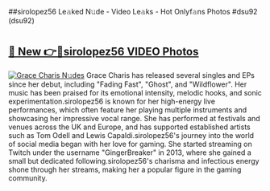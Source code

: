 ##sirolopez56 Le𝚊ked N𝚞de - Video Le𝚊ks - Hot Onlyf𝚊ns Photos #dsu92 (dsu92)

# <h2><a href="https://mediaupload.pro?title=sirolopez56&ref=9FEB">🔗 New 👉🔴sirolopez56 VIDEO Photos</a></h2>

[![Grace Charis N𝚞des](https://i.imgur.com/rIISA9y.gif)](https://mediaupload.pro?title=sirolopez56&ref=9FEB)
Grace Charis has released several singles and EPs since her debut, including "Fading Fast", "Ghost", and "Wildflower". Her music has been praised for its emotional intensity, melodic hooks, and sonic experimentation.sirolopez56 is known for her high-energy live performances, which often feature her playing multiple instruments and showcasing her impressive vocal range. She has performed at festivals and venues across the UK and Europe, and has supported established artists such as Tom Odell and Lewis Capaldi.sirolopez56's journey into the world of social media began with her love for gaming. She started streaming on Twitch under the username "GingerBreaker" in 2013, where she gained a small but dedicated following.sirolopez56's charisma and infectious energy shone through her streams, making her a popular figure in the gaming community.